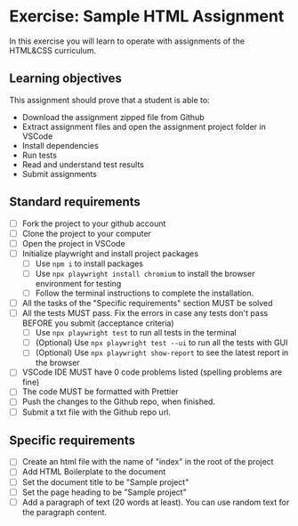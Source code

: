 # Exercise: Sample HTML Assignment

In this exercise you will learn to operate with assignments of the HTML&CSS curriculum.

## Learning objectives

This assignment should prove that a student is able to:

- Download the assignment zipped file from Github
- Extract assignment files and open the assignment project folder in VSCode
- Install dependencies
- Run tests
- Read and understand test results
- Submit assignments

## Standard requirements

- [ ] Fork the project to your github account
- [ ] Clone the project to your computer
- [ ] Open the project in VSCode
- [ ] Initialize playwright and install project packages
  - [ ] Use `npm i` to install packages
  - [ ] Use `npx playwright install chromium` to install the browser environment for testing
  - [ ] Follow the terminal instructions to complete the installation.
- [ ] All the tasks of the "Specific requirements" section MUST be solved
- [ ] All the tests MUST pass. Fix the errors in case any tests don't pass BEFORE you submit (acceptance criteria)
  - [ ] Use `npx playwright test` to run all tests in the terminal
  - [ ] (Optional) Use `npx playwright test --ui` to run all the tests with GUI
  - [ ] (Optional) Use `npx playwright show-report` to see the latest report in the browser
- [ ] VSCode IDE MUST have 0 code problems listed (spelling problems are fine)
- [ ] The code MUST be formatted with Prettier
- [ ] Push the changes to the Github repo, when finished.
- [ ] Submit a txt file with the Github repo url.

## Specific requirements

- [ ] Create an html file with the name of "index" in the root of the project
- [ ] Add HTML Boilerplate to the document
- [ ] Set the document title to be "Sample project"
- [ ] Set the page heading to be "Sample project"
- [ ] Add a paragraph of text (20 words at least). You can use random text for the paragraph content.
